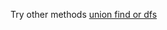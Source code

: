 Try other methods [union find or dfs](http://bookshadow.com/weblog/2017/09/24/leetcode-redundant-connection/) 
